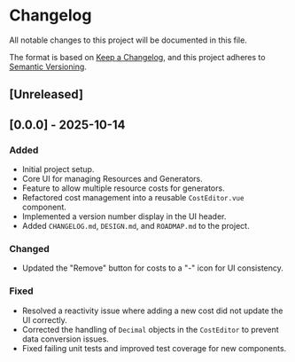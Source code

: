 # Changelog

All notable changes to this project will be documented in this file.

The format is based on [Keep a Changelog](https://keepachangelog.com/en/1.0.0/),
and this project adheres to [Semantic Versioning](https://semver.org/spec/v2.0.0.html).

## [Unreleased]

## [0.0.0] - 2025-10-14

### Added
- Initial project setup.
- Core UI for managing Resources and Generators.
- Feature to allow multiple resource costs for generators.
- Refactored cost management into a reusable `CostEditor.vue` component.
- Implemented a version number display in the UI header.
- Added `CHANGELOG.md`, `DESIGN.md`, and `ROADMAP.md` to the project.

### Changed
- Updated the "Remove" button for costs to a "-" icon for UI consistency.

### Fixed
- Resolved a reactivity issue where adding a new cost did not update the UI correctly.
- Corrected the handling of `Decimal` objects in the `CostEditor` to prevent data conversion issues.
- Fixed failing unit tests and improved test coverage for new components.